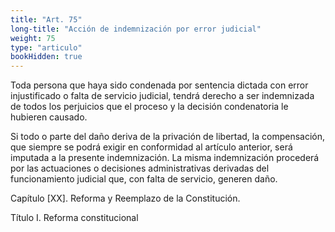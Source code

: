 ```yaml
---
title: "Art. 75"
long-title: "Acción de indemnización por error judicial"
weight: 75
type: "articulo"
bookHidden: true
---
```

Toda persona que haya sido condenada por sentencia dictada con error injustificado o falta de servicio judicial, tendrá derecho a ser indemnizada de todos los perjuicios que el proceso y la decisión condenatoria le hubieren causado.  
 
Si todo o parte del daño deriva de la privación de libertad, la compensación, que siempre se podrá exigir en conformidad al artículo anterior, será imputada a la presente indemnización. La misma indemnización procederá por las actuaciones o decisiones administrativas derivadas del funcionamiento judicial que, con falta de servicio, generen daño.
 
 
Capítulo [XX]. Reforma y Reemplazo de la Constitución.
 
 
Título I. Reforma constitucional